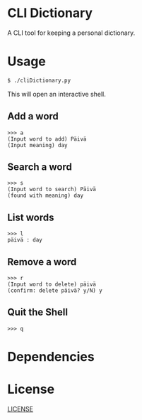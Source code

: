 # CLI Dictionary

A CLI tool for keeping a personal dictionary.

# Usage

```bash
$ ./cliDictionary.py
```

This will open an interactive shell.

## Add a word
```
>>> a
(Input word to add) Päivä
(Input meaning) day
```

## Search a word
```
>>> s
(Input word to search) Päivä
(found with meaning) day
```

## List words
```
>>> l
päivä : day
```

## Remove a word
```
>>> r
(Input word to delete) päivä
(confirm: delete päivä? y/N) y
```

## Quit the Shell
```
>>> q
```

# Dependencies

# License
[LICENSE](LICENSE)
